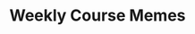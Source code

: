---
# Page settings
layout: homepage
keywords:

# Hero section
title: Weekly Course Memes
description: Weekly memes to check your understanding of the latest course content.
buttons:


# Grid navigation
grid_navigation:
    - title: Week 1
      excerpt: Getting Started with Your Project
      cta: Read more
      url: /memes/1
    - title: Week 2
      excerpt: Understanding Gradient Descent and Backpropagation
      cta: Read more
      url: /memes/2
---